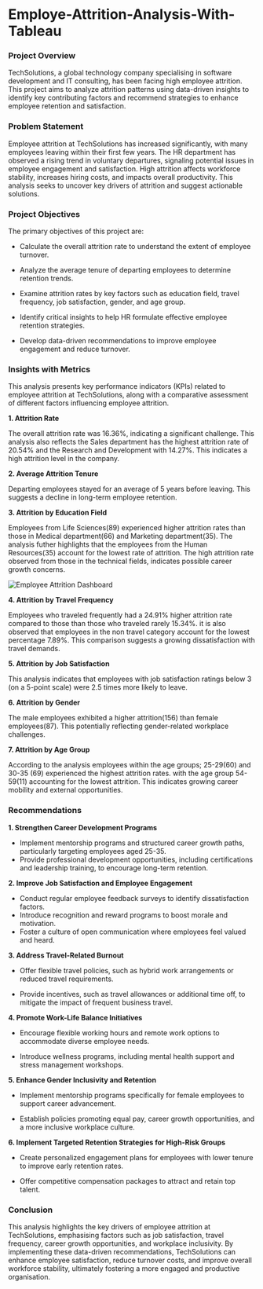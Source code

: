 # Employe-Attrition-Analysis-With-Tableau

### Project Overview

TechSolutions, a global technology company specialising in software development and IT consulting, has been facing high employee attrition. This project aims to analyze attrition patterns using data-driven insights to identify key contributing factors and recommend strategies to enhance employee retention and satisfaction.

### Problem Statement

Employee attrition at TechSolutions has increased significantly, with many employees leaving within their first few years. The HR department has observed a rising trend in voluntary departures, signaling potential issues in employee engagement and satisfaction. High attrition affects workforce stability, increases hiring costs, and impacts overall productivity. This analysis seeks to uncover key drivers of attrition and suggest actionable solutions.

### Project Objectives

The primary objectives of this project are:

-  Calculate the overall attrition rate to understand the extent of employee turnover.

-  Analyze the average tenure of departing employees to determine retention trends.

-  Examine attrition rates by key factors such as education field, travel frequency, job satisfaction, gender, and age group.

-  Identify critical insights to help HR formulate effective employee retention strategies.

-  Develop data-driven recommendations to improve employee engagement and reduce turnover.


### Insights with Metrics

This analysis presents key performance indicators (KPIs) related to employee attrition at TechSolutions, along with a comparative assessment of different factors influencing employee attrition.

**1. Attrition Rate**

The overall attrition rate was 16.36%, indicating a significant challenge. This analysis also reflects the Sales department has the highest attrition rate of 20.54% and the Research and Development with 14.27%. This indicates a high attrition level in the company.

**2. Average Attrition Tenure**

Departing employees stayed for an average of 5 years before leaving. This suggests a decline in long-term employee retention.

**3. Attrition by Education Field**

Employees from Life Sciences(89) experienced higher attrition rates than those in Medical department(66) and Marketing department(35). The analysis futher highlights that the employees from the Human Resources(35) account for the lowest rate of attrition. The high attrition rate observed from those in the technical fields, indicates possible career growth concerns.

![Employee Attrition Dashboard](https://github.com/user-attachments/assets/eeb3c7b5-41a3-4a32-b90c-2becef24ddd9)

**4. Attrition by Travel Frequency**

Employees who traveled frequently had a 24.91% higher attrition rate compared to those than those who traveled rarely 15.34%. it is also observed that employees in the non travel category account for the lowest percentage 7.89%.
This comparison suggests a growing dissatisfaction with travel demands.

**5. Attrition by Job Satisfaction**

This analysis indicates that employees with job satisfaction ratings below 3 (on a 5-point scale) were 2.5 times more likely to leave.

**6. Attrition by Gender**

The male employees exhibited a higher attrition(156) than female employees(87). This potentially reflecting gender-related workplace challenges.

**7. Attrition by Age Group**

According to the analysis employees within the age groups; 25-29(60) and 30-35 (69) experienced the highest attrition rates. with the age group 54-59(11) accounting for the lowest attrition. This indicates growing career mobility and external opportunities.

### Recommendations

**1. Strengthen Career Development Programs**

-  Implement mentorship programs and structured career growth paths, particularly targeting employees aged 25-35. 
-  Provide professional development opportunities, including certifications and leadership training, to encourage long-term retention.

**2. Improve Job Satisfaction and Employee Engagement**

-  Conduct regular employee feedback surveys to identify dissatisfaction factors. 
-  Introduce recognition and reward programs to boost morale and motivation.
-  Foster a culture of open communication where employees feel valued and heard.

**3. Address Travel-Related Burnout**

-  Offer flexible travel policies, such as hybrid work arrangements or reduced travel requirements.

-  Provide incentives, such as travel allowances or additional time off, to mitigate the impact of frequent business travel.

**4. Promote Work-Life Balance Initiatives**

-  Encourage flexible working hours and remote work options to accommodate diverse employee needs.

-  Introduce wellness programs, including mental health support and stress management workshops.

**5. Enhance Gender Inclusivity and Retention**

-  Implement mentorship programs specifically for female employees to support career advancement.

-  Establish policies promoting equal pay, career growth opportunities, and a more inclusive workplace culture.

**6. Implement Targeted Retention Strategies for High-Risk Groups**

-  Create personalized engagement plans for employees with lower tenure to improve early retention rates.

-  Offer competitive compensation packages to attract and retain top talent.

### Conclusion

This analysis highlights the key drivers of employee attrition at TechSolutions, emphasising factors such as job satisfaction, travel frequency, career growth opportunities, and workplace inclusivity. By implementing these data-driven recommendations, TechSolutions can enhance employee satisfaction, reduce turnover costs, and improve overall workforce stability, ultimately fostering a more engaged and productive organisation.




